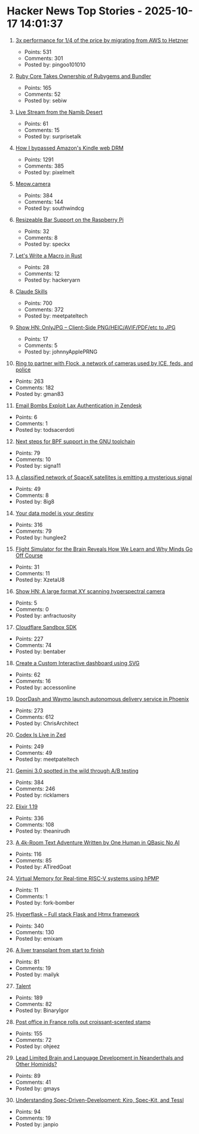 # Hacker News Top Stories - 2025-10-17 14:01:37

1. [3x performance for 1/4 of the price by migrating from AWS to Hetzner](https://digitalsociety.coop/posts/migrating-to-hetzner-cloud/)
   - Points: 531
   - Comments: 301
   - Posted by: pingoo101010

2. [Ruby Core Takes Ownership of Rubygems and Bundler](https://www.ruby-lang.org/en/news/2025/10/17/rubygems-repository-transition/)
   - Points: 165
   - Comments: 52
   - Posted by: sebiw

3. [Live Stream from the Namib Desert](https://bookofjoe2.blogspot.com/2025/10/live-stream-from-namib-desert.html)
   - Points: 61
   - Comments: 15
   - Posted by: surprisetalk

4. [How I bypassed Amazon's Kindle web DRM](https://blog.pixelmelt.dev/kindle-web-drm/)
   - Points: 1291
   - Comments: 385
   - Posted by: pixelmelt

5. [Meow.camera](https://meow.camera/)
   - Points: 384
   - Comments: 144
   - Posted by: southwindcg

6. [Resizeable Bar Support on the Raspberry Pi](https://www.jeffgeerling.com/blog/2025/resizeable-bar-support-on-raspberry-pi)
   - Points: 32
   - Comments: 8
   - Posted by: speckx

7. [Let's Write a Macro in Rust](https://hackeryarn.com/post/rust-macros-1/)
   - Points: 28
   - Comments: 12
   - Posted by: hackeryarn

8. [Claude Skills](https://www.anthropic.com/news/skills)
   - Points: 700
   - Comments: 372
   - Posted by: meetpateltech

9. [Show HN: OnlyJPG – Client-Side PNG/HEIC/AVIF/PDF/etc to JPG](https://onlyjpg.com)
   - Points: 17
   - Comments: 5
   - Posted by: johnnyApplePRNG

10. [Ring to partner with Flock, a network of cameras used by ICE, feds, and police](https://techcrunch.com/2025/10/16/amazons-ring-to-partner-with-flock-a-network-of-ai-cameras-used-by-ice-feds-and-police/)
   - Points: 263
   - Comments: 182
   - Posted by: gman83

11. [Email Bombs Exploit Lax Authentication in Zendesk](https://krebsonsecurity.com/2025/10/email-bombs-exploit-lax-authentication-in-zendesk/)
   - Points: 6
   - Comments: 1
   - Posted by: todsacerdoti

12. [Next steps for BPF support in the GNU toolchain](https://lwn.net/Articles/1039827/)
   - Points: 79
   - Comments: 10
   - Posted by: signa11

13. [A classified network of SpaceX satellites is emitting a mysterious signal](https://www.npr.org/2025/10/17/nx-s1-5575254/spacex-starshield-starlink-signal)
   - Points: 49
   - Comments: 8
   - Posted by: 8ig8

14. [Your data model is your destiny](https://notes.mtb.xyz/p/your-data-model-is-your-destiny)
   - Points: 316
   - Comments: 79
   - Posted by: hunglee2

15. [Flight Simulator for the Brain Reveals How We Learn and Why Minds Go Off Course](https://now.tufts.edu/2025/10/16/flight-simulator-brain-reveals-how-we-learn-and-why-minds-sometimes-go-course)
   - Points: 31
   - Comments: 11
   - Posted by: XzetaU8

16. [Show HN: A large format XY scanning hyperspectral camera](https://www.anfractuosity.com/projects/waverider/)
   - Points: 5
   - Comments: 0
   - Posted by: anfractuosity

17. [Cloudflare Sandbox SDK](https://sandbox.cloudflare.com/)
   - Points: 227
   - Comments: 74
   - Posted by: bentaber

18. [Create a Custom Interactive dashboard using SVG](https://0xmm.in/posts/custom_dash/)
   - Points: 62
   - Comments: 16
   - Posted by: accessonline

19. [DoorDash and Waymo launch autonomous delivery service in Phoenix](https://about.doordash.com/en-us/news/waymo)
   - Points: 273
   - Comments: 612
   - Posted by: ChrisArchitect

20. [Codex Is Live in Zed](https://zed.dev/blog/codex-is-live-in-zed)
   - Points: 249
   - Comments: 49
   - Posted by: meetpateltech

21. [Gemini 3.0 spotted in the wild through A/B testing](https://ricklamers.io/posts/gemini-3-spotted-in-the-wild/)
   - Points: 384
   - Comments: 246
   - Posted by: ricklamers

22. [Elixir 1.19](https://elixir-lang.org/blog/2025/10/16/elixir-v1-19-0-released/)
   - Points: 336
   - Comments: 108
   - Posted by: theanirudh

23. [A 4k-Room Text Adventure Written by One Human in QBasic No AI](https://the-ventureweaver.itch.io/tlote4111)
   - Points: 116
   - Comments: 85
   - Posted by: ATiredGoat

24. [Virtual Memory for Real-time RISC-V systems using hPMP](https://arxiv.org/abs/2504.04498)
   - Points: 11
   - Comments: 1
   - Posted by: fork-bomber

25. [Hyperflask – Full stack Flask and Htmx framework](https://hyperflask.dev/)
   - Points: 340
   - Comments: 130
   - Posted by: emixam

26. [A liver transplant from start to finish](https://press.asimov.com/articles/liver)
   - Points: 81
   - Comments: 19
   - Posted by: mailyk

27. [Talent](https://www.felixstocker.com/blog/talent)
   - Points: 189
   - Comments: 82
   - Posted by: BinaryIgor

28. [Post office in France rolls out croissant-scented stamp](https://www.ctvnews.ca/world/article/french-post-office-rolls-out-croissant-scented-stamp/)
   - Points: 155
   - Comments: 72
   - Posted by: ohjeez

29. [Lead Limited Brain and Language Development in Neanderthals and Other Hominids?](https://today.ucsd.edu/story/did-lead-limit-brain-and-language-development-in-neanderthals-and-other-extinct-hominids)
   - Points: 89
   - Comments: 41
   - Posted by: gmays

30. [Understanding Spec-Driven-Development: Kiro, Spec-Kit, and Tessl](https://martinfowler.com/articles/exploring-gen-ai/sdd-3-tools.html)
   - Points: 94
   - Comments: 19
   - Posted by: janpio

